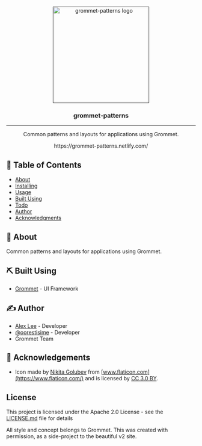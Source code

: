 <p align="center">
  <a href="" rel="noopener">
 <img width=256px height=256px src="https://github.com/alexlee-dev/grommet-patterns/raw/master/grommet-patterns.svg?sanitize=true" alt="grommet-patterns logo"></a>
</p>

<h3 align="center">grommet-patterns</h3>

<div align="center">

<!-- [![NPM Version][npm-image]][npm-url] [![NPM Total Downloads][npm-downloads]][npm-url] [![npm bundle size (minified + gzip)][size-image]][npm-url] [![Coverage Status](https://coveralls.io/repos/github/alexlee-dev/grommet-patterns/badge.svg?branch=master)](https://coveralls.io/github/alexlee-dev/grommet-patterns?branch=master) [![Build Status](https://travis-ci.org/alexlee-dev/grommet-patterns.svg?branch=master)](https://travis-ci.org/alexlee-dev/grommet-patterns.svg?branch=master) -->

</div>

---

<p align="center"> Common patterns and layouts for applications using Grommet.
    <br> 
</p>

<div align="center">https://grommet-patterns.netlify.com/</div>

## 📝 Table of Contents

- [About](#about)
- [Installing](#installing)
- [Usage](#usage)
- [Built Using](#built_using)
- [Todo](#todo)
- [Author](#author)
- [Acknowledgments](#acknowledgement)

## 🧐 About <a name="about"></a>

Common patterns and layouts for applications using Grommet.

## ⛏️ Built Using <a name="built_using"></a>

- [Grommet](https://v2.grommet.io/) - UI Framework

## ✍️ Author <a name="author"></a>

- [Alex Lee](https://github.com/alexlee-dev) - Developer
- [@oorestisime]() - Developer
- Grommet Team

## 🎉 Acknowledgements <a name="acknowledgement"></a>

- Icon made by [Nikita Golubev](https://www.flaticon.com/authors/nikita-golubev) from [www.flaticon.com](https://www.flaticon.com/) and is licensed by [CC 3.0 BY](http://creativecommons.org/licenses/by/3.0/).
<!-- 
[npm-image]: https://img.shields.io/npm/v/grommet-patterns.svg
[npm-downloads]: https://img.shields.io/npm/dt/grommet-patterns.svg
[npm-url]: https://www.npmjs.com/package/grommet-patterns
[size-image]: https://img.shields.io/bundlephobia/minzip/grommet-patterns.svg
[grommet-patterns-icon]: https://github.com/alexlee-dev/grommet-patterns/raw/master/grommet-patterns.png -->

## License

This project is licensed under the Apache 2.0 License - see the [LICENSE.md](LICENSE.md) file for details

All style and concept belongs to Grommet. This was created with permission, as a side-project to the beautiful v2 site.
